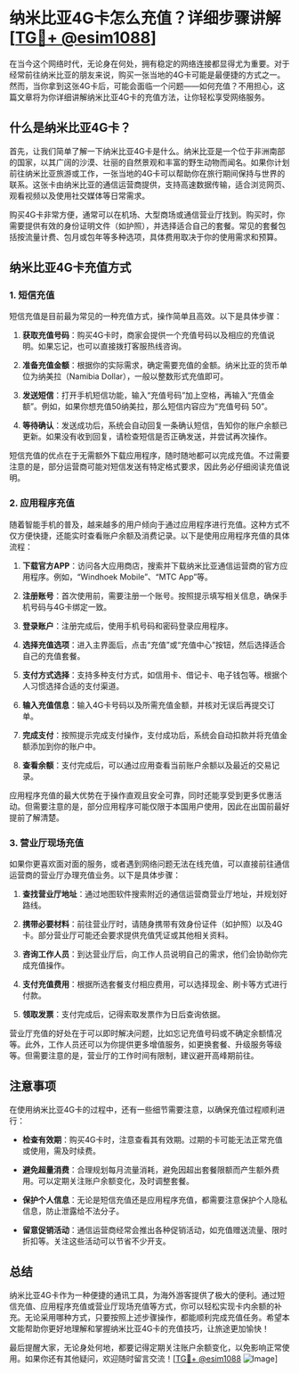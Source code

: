 # 纳米比亚4G卡怎么充值？详细步骤讲解[[TG💪+ @esim1088](https://t.me/s/esim1088)]

在当今这个网络时代，无论身在何处，拥有稳定的网络连接都显得尤为重要。对于经常前往纳米比亚的朋友来说，购买一张当地的4G卡可能是最便捷的方式之一。然而，当你拿到这张4G卡后，可能会面临一个问题——如何充值？不用担心，这篇文章将为你详细讲解纳米比亚4G卡的充值方法，让你轻松享受网络服务。

## 什么是纳米比亚4G卡？

首先，让我们简单了解一下纳米比亚4G卡是什么。纳米比亚是一个位于非洲南部的国家，以其广阔的沙漠、壮丽的自然景观和丰富的野生动物而闻名。如果你计划前往纳米比亚旅游或工作，一张当地的4G卡可以帮助你在旅行期间保持与世界的联系。这张卡由纳米比亚的通信运营商提供，支持高速数据传输，适合浏览网页、观看视频以及使用社交媒体等日常需求。

购买4G卡非常方便，通常可以在机场、大型商场或通信营业厅找到。购买时，你需要提供有效的身份证明文件（如护照），并选择适合自己的套餐。常见的套餐包括按流量计费、包月或包年等多种选项，具体费用取决于你的使用需求和预算。

## 纳米比亚4G卡充值方式

### 1. 短信充值

短信充值是目前最为常见的一种充值方式，操作简单且高效。以下是具体步骤：

1. **获取充值号码**：购买4G卡时，商家会提供一个充值号码以及相应的充值说明。如果忘记，也可以直接拨打客服热线咨询。
   
2. **准备充值金额**：根据你的实际需求，确定需要充值的金额。纳米比亚的货币单位为纳美拉（Namibia Dollar），一般以整数形式充值即可。

3. **发送短信**：打开手机短信功能，输入“充值号码”加上空格，再输入“充值金额”。例如，如果你想充值50纳美拉，那么短信内容应为“充值号码 50”。

4. **等待确认**：发送成功后，系统会自动回复一条确认短信，告知你的账户余额已更新。如果没有收到回复，请检查短信是否正确发送，并尝试再次操作。

短信充值的优点在于无需额外下载应用程序，随时随地都可以完成充值。不过需要注意的是，部分运营商可能对短信发送有特定格式要求，因此务必仔细阅读充值说明。

### 2. 应用程序充值

随着智能手机的普及，越来越多的用户倾向于通过应用程序进行充值。这种方式不仅方便快捷，还能实时查看账户余额及消费记录。以下是使用应用程序充值的具体流程：

1. **下载官方APP**：访问各大应用商店，搜索并下载纳米比亚通信运营商的官方应用程序。例如，“Windhoek Mobile”、“MTC App”等。

2. **注册账号**：首次使用前，需要注册一个账号。按照提示填写相关信息，确保手机号码与4G卡绑定一致。

3. **登录账户**：注册完成后，使用手机号码和密码登录应用程序。

4. **选择充值选项**：进入主界面后，点击“充值”或“充值中心”按钮，然后选择适合自己的充值套餐。

5. **支付方式选择**：支持多种支付方式，如信用卡、借记卡、电子钱包等。根据个人习惯选择合适的支付渠道。

6. **输入充值信息**：输入4G卡号码以及所需充值金额，并核对无误后再提交订单。

7. **完成支付**：按照提示完成支付操作，支付成功后，系统会自动扣款并将充值金额添加到你的账户中。

8. **查看余额**：支付完成后，可以通过应用查看当前账户余额以及最近的交易记录。

应用程序充值的最大优势在于操作直观且安全可靠，同时还能享受到更多优惠活动。但需要注意的是，部分应用程序可能仅限于本国用户使用，因此在出国前最好提前了解清楚。

### 3. 营业厅现场充值

如果你更喜欢面对面的服务，或者遇到网络问题无法在线充值，可以直接前往通信运营商的营业厅办理充值业务。以下是具体步骤：

1. **查找营业厅地址**：通过地图软件搜索附近的通信运营商营业厅地址，并规划好路线。

2. **携带必要材料**：前往营业厅时，请随身携带有效身份证件（如护照）以及4G卡。部分营业厅可能还会要求提供充值凭证或其他相关资料。

3. **咨询工作人员**：到达营业厅后，向工作人员说明自己的需求，他们会协助你完成充值操作。

4. **支付充值费用**：根据所选套餐支付相应费用，可以选择现金、刷卡等方式进行付款。

5. **领取发票**：支付完成后，记得索取发票作为日后查询依据。

营业厅充值的好处在于可以即时解决问题，比如忘记充值号码或不确定余额情况等。此外，工作人员还可以为你提供更多增值服务，如更换套餐、升级服务等级等。但需要注意的是，营业厅的工作时间有限制，建议避开高峰期前往。

## 注意事项

在使用纳米比亚4G卡的过程中，还有一些细节需要注意，以确保充值过程顺利进行：

- **检查有效期**：购买4G卡时，注意查看其有效期。过期的卡可能无法正常充值或使用，需及时续费。
  
- **避免超量消费**：合理规划每月流量消耗，避免因超出套餐限额而产生额外费用。可以定期关注账户余额变化，及时调整套餐。

- **保护个人信息**：无论是短信充值还是应用程序充值，都需要注意保护个人隐私信息，防止泄露给不法分子。

- **留意促销活动**：通信运营商经常会推出各种促销活动，如充值赠送流量、限时折扣等。关注这些活动可以节省不少开支。

## 总结

纳米比亚4G卡作为一种便捷的通讯工具，为海外游客提供了极大的便利。通过短信充值、应用程序充值或营业厅现场充值等方式，你可以轻松实现卡内余额的补充。无论采用哪种方式，只要按照上述步骤操作，都能顺利完成充值任务。希望本文能帮助你更好地理解和掌握纳米比亚4G卡的充值技巧，让旅途更加愉快！

最后提醒大家，无论身处何地，都要记得定期关注账户余额变化，以免影响正常使用。如果你还有其他疑问，欢迎随时留言交流！[[TG💪+ @esim1088](https://t.me/s/esim1088) ![Image](https://i.postimg.cc/4NQfJmqS/Snipaste-2025-05-13-00-14-12.png)]